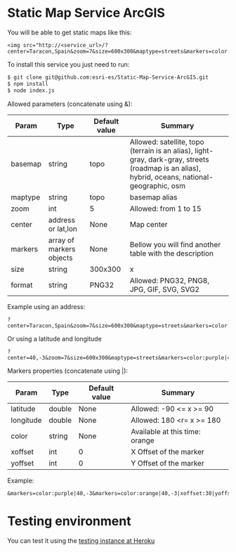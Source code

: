 # Static Map Service ArcGIS
You will be able to get static maps like this:

```
<img src="http://<service_url>/?center=Taracon,Spain&zoom=7&size=600x300&maptype=streets&markers=color:purple|40,-3&markers=color:orange|40,-3|xoffset:30|yoffset:30">
```

To install this service you just need to run:
```zsh
$ git clone git@github.com:esri-es/Static-Map-Service-ArcGIS.git
$ npm install
$ node index.js
```
Allowed parameters (concatenate using &): 

Param| Type | Default value | Summary
--- | --- | --- | ---
basemap|string|topo|Allowed: satellite, topo (terrain is an alias), light-gray, dark-gray, streets (roadmap is an alias), hybrid, oceans, national-geographic, osm
maptype|string|topo|basemap alias
zoom|int|5|Allowed: from 1 to 15
center|address or lat,lon|None|Map center
markers|array of markers objects|None|Bellow you will find another table with the description
size|string|300x300|<Width>x<Height>
format|string|PNG32|Allowed: PNG32, PNG8, JPG, GIF, SVG, SVG2

Example using an address: 
```
?center=Taracon,Spain&zoom=7&size=600x300&maptype=streets&markers=color:purple|40,-3
```
Or using a latitude and longitude
```
?center=40,-3&zoom=7&size=600x300&maptype=streets&markers=color:purple|40,-3
```

Markers properties (concatenate using |):

Param| Type | Default value | Summary
--- | --- | --- | ---
latitude|double|None|Allowed: -90 <= x >= 90
longitude|double|None|Allowed: 180 <r= x >= 180
color|string|None|Available at this time: orange|purple
xoffset|int|0|X Offset of the marker
yoffset|int|0|Y Offset of the marker

Example: 
```
&markers=color:purple|40,-3&markers=color:orange|40,-3|xoffset:30|yoffset:30
```

# Testing environment
You can test it using the [testing instance at Heroku](https://staticmapservice.herokuapp.com/?center=Brooklyn+Bridge,New+York,NY&zoom=13&size=600x300&maptype=streets&markers=color:purple%7C40.702147,-74.015794&markers=color:orange%7C40.711614,-74.012318&markers=color:orange%7C40.718217,-73.998284)
